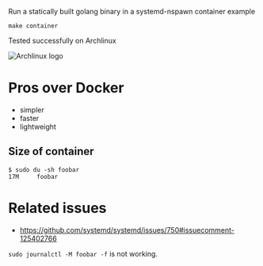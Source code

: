 Run a statically built golang binary in a systemd-nspawn container example

	make container

Tested successfully on Archlinux

<img src=https://d11xdyzr0div58.cloudfront.net/static/logos/archlinux-logo-dark-scalable.518881f04ca9.svg alt="Archlinux logo">

# Pros over Docker

* simpler
* faster
* lightweight

## Size of container

	$ sudo du -sh foobar
	17M     foobar

# Related issues

* <https://github.com/systemd/systemd/issues/750#issuecomment-125402766>

`sudo journalctl -M foobar -f` is not working.
